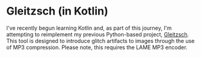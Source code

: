 # Gleitzsch (in Kotlin)

I've recently begun learning Kotlin and, as part of this journey, I'm attempting to reimplement my previous Python-based project, [Gleitzsch](https://github.com/kirilenkobm/gleitzsch).
This tool is designed to introduce glitch artifacts to images through the use of MP3 compression.
Please note, this requires the LAME MP3 encoder.
